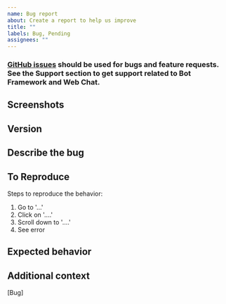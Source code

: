 ```yaml
---
name: Bug report
about: Create a report to help us improve
title: ""
labels: Bug, Pending
assignees: ""
---
```


### [GitHub issues](https://github.com/Microsoft/botframework-webchat/issues) should be used for bugs and feature requests. See the Support section to get support related to Bot Framework and Web Chat.

## Screenshots

<!-- If applicable, add screenshots to help explain your problem. -->
<!-- Be sure to remove or obscure personally identifiable information from your code and screenshots -->

## Version

<!-- What version of Web Chat are you using? Are you using the CDN? NPM package? Or embedding Web Chat to your site via `<iframe>`? -->
<!-- The fastest way to find your Web Chat version is by checking the meta tag on your deployed site. -->

## Describe the bug

<!-- Give a clear and concise description of what the bug is. -->
<!-- Please be sure to add screenshots of the console errors in your browser, if there are any -->

## To Reproduce

Steps to reproduce the behavior:

1. Go to '...'
2. Click on '....'
3. Scroll down to '....'
4. See error

## Expected behavior

<!-- Give a clear and concise description of what you expect to happen when following the reproduction steps above. -->

## Additional context

<!-- Add any other context about the problem here.-->

[Bug]
